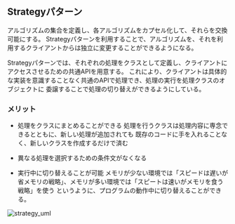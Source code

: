 ## Strategyパターン
アルゴリズムの集合を定義し、各アルゴリズムをカプセル化して、それらを交換可能にする。
Strategyパターンを利用することで、アルゴリズムを、それを利用するクライアントからは独立に変更することができるようになる。

Strategyパターンでは、それぞれの処理をクラスとして定義し、クライアントにアクセスさせるための共通APIを用意する。
これにより、クライアントは具体的な実装を意識することなく共通のAPIで処理でき、処理の実行を処理クラスのオブジェクトに
委譲することで処理の切り替えができるようにしている。

### メリット
- 処理をクラスにまとめることができる
処理を行うクラスは処理内容に専念できるとともに、新しい処理が追加されても
既存のコードに手を入れることなく、新しいクラスを作成するだけで済む

- 異なる処理を選択するための条件文がなくなる 

- 実行中に切り替えることが可能
メモリが少ない環境では「スピードは遅いが省メモリの戦略」、メモリが多い環境では「スピートは速いがメモリを食う戦略」を使う
というように、プログラムの動作中に切り替えることができる。

![strategy_uml](https://user-images.githubusercontent.com/20272076/79065924-e7b9de00-7cee-11ea-9b72-30c7bf32bd60.png)
